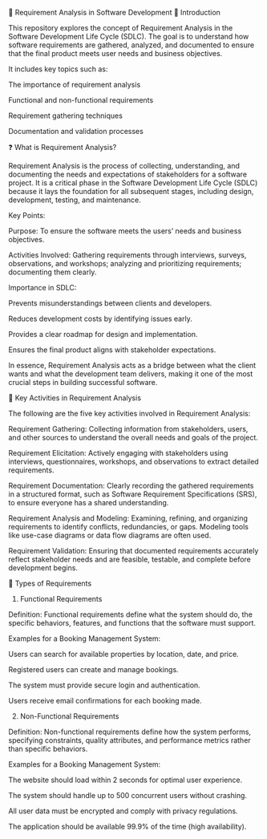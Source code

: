 📘 Requirement Analysis in Software Development
🧩 Introduction

This repository explores the concept of Requirement Analysis in the Software Development Life Cycle (SDLC).
The goal is to understand how software requirements are gathered, analyzed, and documented to ensure that the final product meets user needs and business objectives.

It includes key topics such as:

The importance of requirement analysis

Functional and non-functional requirements

Requirement gathering techniques

Documentation and validation processes

❓ What is Requirement Analysis?

Requirement Analysis is the process of collecting, understanding, and documenting the needs and expectations of stakeholders for a software project. It is a critical phase in the Software Development Life Cycle (SDLC) because it lays the foundation for all subsequent stages, including design, development, testing, and maintenance.

Key Points:

Purpose: To ensure the software meets the users’ needs and business objectives.

Activities Involved: Gathering requirements through interviews, surveys, observations, and workshops; analyzing and prioritizing requirements; documenting them clearly.

Importance in SDLC:

Prevents misunderstandings between clients and developers.

Reduces development costs by identifying issues early.

Provides a clear roadmap for design and implementation.

Ensures the final product aligns with stakeholder expectations.

In essence, Requirement Analysis acts as a bridge between what the client wants and what the development team delivers, making it one of the most crucial steps in building successful software.


🔑 Key Activities in Requirement Analysis

The following are the five key activities involved in Requirement Analysis:

Requirement Gathering:
Collecting information from stakeholders, users, and other sources to understand the overall needs and goals of the project.

Requirement Elicitation:
Actively engaging with stakeholders using interviews, questionnaires, workshops, and observations to extract detailed requirements.

Requirement Documentation:
Clearly recording the gathered requirements in a structured format, such as Software Requirement Specifications (SRS), to ensure everyone has a shared understanding.

Requirement Analysis and Modeling:
Examining, refining, and organizing requirements to identify conflicts, redundancies, or gaps. Modeling tools like use-case diagrams or data flow diagrams are often used.

Requirement Validation:
Ensuring that documented requirements accurately reflect stakeholder needs and are feasible, testable, and complete before development begins.

📌 Types of Requirements
1. Functional Requirements

Definition: Functional requirements define what the system should do, the specific behaviors, features, and functions that the software must support.

Examples for a Booking Management System:

Users can search for available properties by location, date, and price.

Registered users can create and manage bookings.

The system must provide secure login and authentication.

Users receive email confirmations for each booking made.

2. Non-Functional Requirements

Definition: Non-functional requirements define how the system performs, specifying constraints, quality attributes, and performance metrics rather than specific behaviors.

Examples for a Booking Management System:

The website should load within 2 seconds for optimal user experience.

The system should handle up to 500 concurrent users without crashing.

All user data must be encrypted and comply with privacy regulations.

The application should be available 99.9% of the time (high availability).
